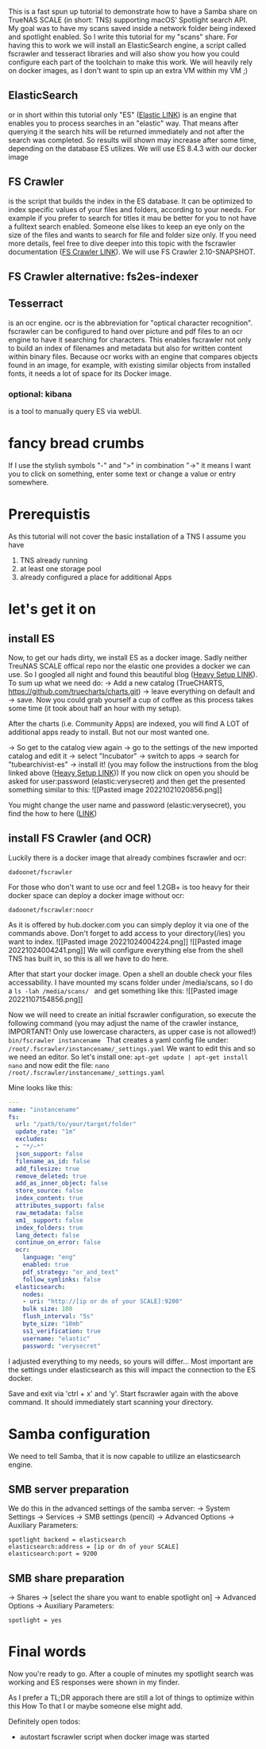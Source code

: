 This is a fast spun up tutorial to demonstrate how to have a Samba share on TrueNAS SCALE (in short: TNS) supporting macOS' Spotlight search API. My goal was to have my scans saved inside a network folder being indexed and spotlight enabled. So I write this tutorial for my "scans" share.
For having this to work we will install an ElasticSearch engine, a script called fscrawler and tesseract libraries and will also show you how you could configure each part of the toolchain to make this work. We will heavily rely on docker images, as I don't want to spin up an extra VM within my VM ;)
## ElasticSearch
or in short within this tutorial only "ES" ([Elastic LINK](https://www.elastic.co)) is an engine that enables you to process searches in an "elastic" way. That means after querying it the search hits will be returned immediately and not after the search was completed. So results will shown may increase after some time, depending on the database ES utilizes. We will use ES 8.4.3 with our docker image
## FS Crawler
is the script that builds the index in the ES database. It can be optimized to index specific values of your files and folders, according to your needs. For example if you prefer to search for titles it mau be better for you to not have a fulltext search enabled. Someone else likes to keep an eye only on the size of the files and wants to search for file and folder size only. If you need more details, feel free to dive deeper into this topic with the fscrawler documentation ([FS Crawler LINK](https://fscrawler.readthedocs.io/en/latest/)). We will use FS Crawler 2.10-SNAPSHOT.
## FS Crawler alternative: fs2es-indexer
## Tesserract
is an ocr engine. ocr is the abbreviation for "optical character recognition". fscrawler can be configured to hand over picture and pdf files to an ocr engine to have it searching for characters. This enables fscrawler not only to build an index of filenames and metadata but also for written content within binary files. Because ocr works with an engine that compares objects found in an image, for example, with existing similar objects from installed fonts, it needs a lot of space for its Docker image.
### optional: kibana
is a tool to manually query ES via webUI.
# fancy bread crumbs
If I use the stylish symbols "-" and ">" in combination "->" it means I want you to click on something, enter some text or change a value or entry somewhere. 
# Prerequistis
As this tutorial will not cover the basic installation of a TNS I assume you have
1. TNS already running
2. at least one storage pool
3. already configured a place for additional Apps 
# let's get it on
## install ES
Now, to get our hads dirty, we install ES as a docker image. Sadly neither TreuNAS SCALE offical 
 repo nor the elastic one provides a docker we can use. So I googled all night and found this beautiful blog ([Heavy Setup LINK](https://heavysetup.info/applications/tube-archivist/es-installation/)). 
 To sum up what we need do:
 -> Add a new catalog (TrueCHARTS, https://github.com/truecharts/charts.git)
 -> leave everything on default and
 -> save.
Now you could grab yourself a cup of coffee as this process takes some time (it took about half an hour with my setup).

After the charts (i.e. Community Apps) are indexed, you will find A LOT of additional apps ready to install. But not our most wanted one.

  -> So get to the catalog view again
  -> go to the settings of the new imported catalog and edit it
  -> select "Incubator"
  -> switch to apps
  -> search for "tubearchivist-es"
  -> install it! (you may follow the instructions from the blog linked above ([Heavy Setup LINK](https://heavysetup.info/applications/tube-archivist/es-installation/)))
If you now click on open you should be asked for user:password (elastic:verysecret) and then get the presented something similar to this:
![[Pasted image 20221021020856.png]]

You might change the user name and password (elastic:verysecret), you find the how to here ([LINK](https://hackacad.net/uncategorized/2021/01/08/add-password-authentication-to-elasticsearch-7-10-on-freebsd-12-2.html))

## install FS Crawler (and OCR)
Luckily there is a docker image that already combines fscrawler and ocr:
```
dadoonet/fscrawler
```
For those who don't want to use ocr and feel 1.2GB+ is too heavy for their docker space can deploy a docker image without ocr:
```
dadoonet/fscrawler:noocr
```
As it is offered by hub.docker.com you can simply deploy it via one of the commands above. Don't forget to add access to your directory(/ies) you want to index.
![[Pasted image 20221024004224.png]]
![[Pasted image 20221024004241.png]]
We will configure everything else from the shell TNS has built in, so this is all we have to do here.

After that start your docker image. Open a shell an double check your files accessability. I have mounted my scans folder under /media/scans, so I do a
```ls -lah /media/scans/ ```
and get something like this:
![[Pasted image 20221107154856.png]]

Now we will need to create an initial fscrawler configuration, so execute the following command (you may adjust the name of the crawler instance, IMPORTANT! Only use lowercase characters, as upper case is not allowed!)
```bin/fscrawler instancename ```
That creates a yaml config file under: 
```/root/.fscrawler/instancename/_settings.yaml```
We want to edit this and so we need an editor. So let's install one:
```apt-get update | apt-get install nano```
and now edit the file:
```nano /root/.fscrawler/instancename/_settings.yaml```

Mine looks like this:
```yaml
---
name: "instancename"
fs:
  url: "/path/to/your/target/folder"
  update_rate: "1m"
  excludes:
  - "*/~*"
  json_support: false
  filename_as_id: false
  add_filesize: true
  remove_deleted: true
  add_as_inner_object: false
  store_source: false
  index_content: true
  attributes_support: false
  raw_metadata: false
  xm1_ support: false
  index_folders: true
  lang_detect: false
  continue_on_error: false
  ocr:
    language: "eng"
    enabled: true
    pdf_strategy: "or_and_text"
    follow_symlinks: false
  elasticsearch:
    nodes:
    - uri: "http://[ip or dn of your SCALE]:9200"
    bulk size: 100
    flush_interval: "5s"
    byte_size: "10mb"
    ss1_verification: true
    username: "elastic"
    password: "verysecret"
```
I adjusted everything to my needs, so yours will differ...
Most important are the settings under elasticsearch as this will impact the connection to the ES docker.

Save and exit via 'ctrl + x' and 'y'. Start fscrawler again with the above command. It should immediately start scanning your directory.

# Samba configuration
We need to tell Samba, that it is now capable to utilize an elasticsearch engine. 
## SMB server preparation
We do this in the advanced settings of the samba server:
-> System Settings -> Services -> SMB settings (pencil) -> Advanced Options -> Auxiliary Parameters:
```
spotlight backend = elasticsearch
elasticsearch:address = [ip or dn of your SCALE]
elasticsearch:port = 9200
```
## SMB share preparation
-> Shares -> [select the share you want to enable spotlight on] -> Advanced Options -> Auxiliary Parameters:
```
spotlight = yes
```

# Final words
Now you're ready to go. After a couple of minutes my spotlight search was working and ES responses were shown in my finder. 

As I prefer a TL;DR apporach there are still a lot of things to optimize within this How To that I or maybe someone else might add.

Definitely open todos:
- autostart fscrawler script when docker image was started